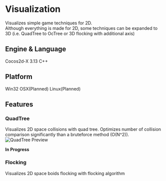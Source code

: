 # Visualization
Visualizes simple game techniques for 2D.<br>
Although everything is made for 2D, some techniques can be expanded to 3D (i.e. QuadTree to OcTree or 3D flocking with additional axis)

## Engine & Language
Cocos2d-X 3.13
C++

## Platform
Win32
OSX(Planned)
Linux(Planned)

## Features
### QuadTree
Visualizes 2D space collisions with quad tree. Optimizes number of collision comparison significantly than a bruteforce method (O(N^2)).<br>
![QuadTree Preview](https://github.com/bsy6766/Visualization/gifs/QuadTree.gif)

**In Progress**
### Flocking
Visualizes 2D space boids flocking with flocking algorithm
